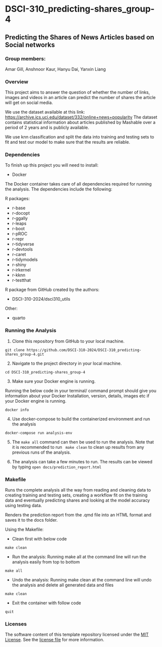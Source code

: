 # DSCI-310_predicting-shares_group-4

## Predicting the Shares of News Articles based on Social networks

### Group members:

Amar Gill, Anshnoor Kaur, Hanyu Dai, Yanxin Liang

### Overview

This project aims to answer the question of whether the number of links, images and videos in an article can predict the number of shares the article will get on social media.

We use the dataset available at this link: https://archive.ics.uci.edu/dataset/332/online+news+popularity 
The dataset contains statistical information about articles published by Mashable over a period of 2 years and is publicly available.

We use knn classification and split the data into training and testing sets to fit and test our model to make sure that the results are reliable.

### Dependencies

To finish up this project you will need to install:

-   Docker

The Docker container takes care of all dependencies required for running the analysis. The dependencies include the following:

R packages:

- r-base
- r-docopt
- r-ggally
- r-leaps
- r-boot
- r-pROC
- r-repr
- r-tidyverse
- r-devtools
- r-caret
- r-tidymodels
- r-shiny
- r-irkernel
- r-kknn
- r-testthat

R package from GitHub created by the authors:

- DSCI-310-2024/dsci310_utils

Other:

- quarto

### Running the Analysis

1. Clone this repository from GitHub to your local machine.

```
git clone https://github.com/DSCI-310-2024/DSCI-310_predicting-shares_group-4.git
```

2. Navigate to the project directory in your local machine.

```
cd DSCI-310_predicting-shares_group-4
```

3. Make sure your Docker engine is running.

Running the below code in your terminal/ command prompt should give you information about your Docker Installation, version, details, images etc if your Docker engine is running.

```
docker info
```

4. Use docker-compose to build the containerized environment and run the analysis

```
docker-compose run analysis-env
```

5. The ``` make all ``` command can then be used to run the analysis. Note that it is recommended to run ``` make clean``` to clean up results from any previous runs of the analysis.

6. The analysis can take a few minutes to run. The results can be viewed by typing ``` open docs/prediction_report.html ```

### Makefile

Runs the complete analysis all the way from reading and cleaning data to creating training and testing sets, creating a workflow fit on the training data and eventually predicting shares and looking at the model accuracy using testing data.

Renders the prediction report from the .qmd file into an HTML format and saves it to the docs folder.

Using the Makefile:

- Clean first with below code
```
make clean
```
- Run the analysis: Running make all at the command line will run the analysis easily from top to bottom
```
make all
```
- Undo the analysis: Running make clean at the command line will undo the analysis and delete all generated data and files
```
make clean
```
- Exit the container with follow code
```
quit
```

### Licenses

The software content of this template repository licensed under the [MIT License](https://spdx.org/licenses/MIT.html). See the [license file](LICENSE.md) for more information.
